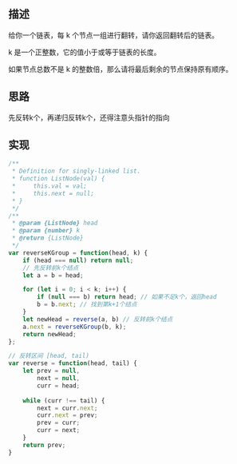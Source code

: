 ## 描述
给你一个链表，每 k 个节点一组进行翻转，请你返回翻转后的链表。

k 是一个正整数，它的值小于或等于链表的长度。

如果节点总数不是 k 的整数倍，那么请将最后剩余的节点保持原有顺序。

## 思路
先反转k个，再递归反转k个，还得注意头指针的指向


## 实现
``` javascript
/**
 * Definition for singly-linked list.
 * function ListNode(val) {
 *     this.val = val;
 *     this.next = null;
 * }
 */
/**
 * @param {ListNode} head
 * @param {number} k
 * @return {ListNode}
 */
var reverseKGroup = function(head, k) {
    if (head === null) return null;
    // 先反转前k个结点
    let a = b = head;

    for (let i = 0; i < k; i++) {
        if (null === b) return head; // 如果不足k个，返回head
        b = b.next; // 找到第k+1个结点
    }
    let newHead = reverse(a, b) // 反转前k个结点
    a.next = reverseKGroup(b, k);
    return newHead;
};

// 反转区间 [head, tail) 
var reverse = function(head, tail) {
    let prev = null,
        next = null,
        curr = head;
    
    while (curr !== tail) {
        next = curr.next;
        curr.next = prev;
        prev = curr;
        curr = next;
    }
    return prev;
}     
```
